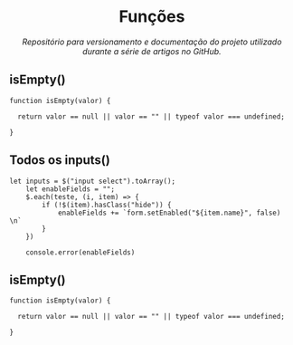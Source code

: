 <h1 align="center">Funções</h1>
<p align="center"><i>Repositório para versionamento e documentação do projeto utilizado durante a série de artigos no GitHub.</i></p>

##  isEmpty()

```
function isEmpty(valor) {

  return valor == null || valor == "" || typeof valor === undefined;

}
```
##  Todos os inputs()
```
let inputs = $("input select").toArray();
    let enableFields = "";
    $.each(teste, (i, item) => {
        if (!$(item).hasClass("hide")) {
            enableFields += `form.setEnabled("${item.name}", false) \n`
        }
    })

    console.error(enableFields)
```
##  isEmpty()
```
function isEmpty(valor) {

  return valor == null || valor == "" || typeof valor === undefined;

}
                                                                                                  